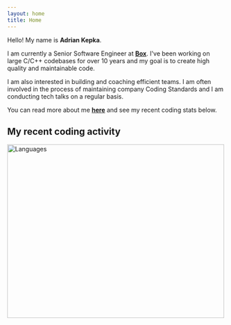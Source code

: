 ```yaml
---
layout: home
title: Home
---
```

Hello! My name is **Adrian Kepka**.

I am currently a Senior Software Engineer at **[Box](https://www.box.com/en-gb/home)**. I've been working on large C/C++ codebases for over 10 years and my goal is to create high quality and maintainable code.

I am also interested in building and coaching efficient teams. I am often involved in the process of maintaining company Coding Standards and I am conducting tech talks on a regular basis.

You can read more about me **[here](/about.html)** and see my recent coding stats below.

## My recent coding activity
<img src="https://wakatime.com/share/@5f26ee6a-68ff-4b9f-a6ac-63b5c3308df9/d78d3216-2d9c-4978-8429-ec175fe6765a.svg" alt="Languages" height="400" width="500">
